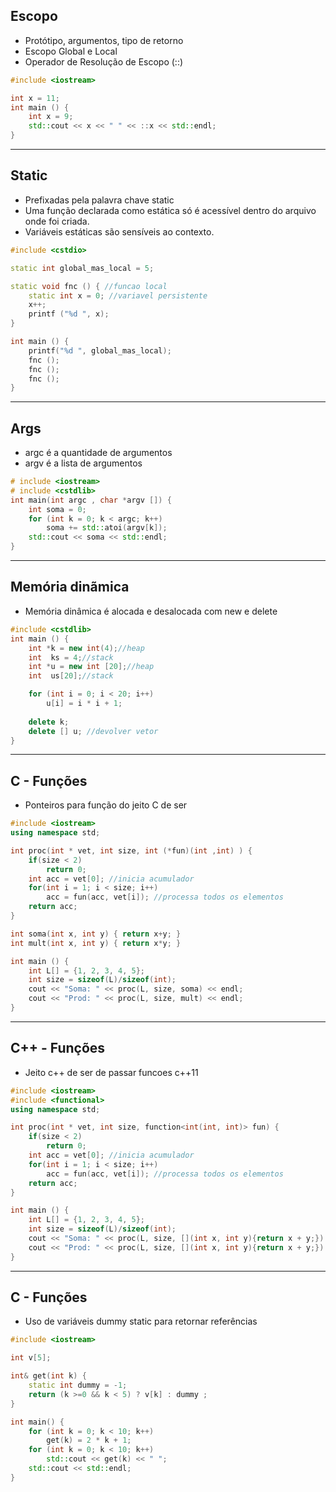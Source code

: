 ## Escopo

- Protótipo, argumentos, tipo de retorno
- Escopo Global e Local
- Operador de Resolução de Escopo (::)

```c++
#include <iostream>

int x = 11;
int main () {
    int x = 9;
    std::cout << x << " " << ::x << std::endl;
}
```

---
## Static

- Prefixadas pela palavra chave static
- Uma função declarada como estática só é acessı́vel dentro do arquivo onde foi criada.
- Variáveis estáticas são sensı́veis ao contexto.

```c++
#include <cstdio>

static int global_mas_local = 5;

static void fnc () { //funcao local
    static int x = 0; //variavel persistente
    x++;
    printf ("%d ", x);
}

int main () {
    printf("%d ", global_mas_local);
    fnc ();
    fnc ();
    fnc ();
}
```

---
## Args

- argc é a quantidade de argumentos
- argv é a lista de argumentos

```c++
# include <iostream>
# include <cstdlib>
int main(int argc , char *argv []) {
    int soma = 0;
    for (int k = 0; k < argc; k++)
        soma += std::atoi(argv[k]);
    std::cout << soma << std::endl;
}
```

---
## Memória dinãmica

- Memória dinâmica é alocada e desalocada com new e delete

```c++
#include <cstdlib>
int main () {
    int *k = new int(4);//heap
    int  ks = 4;//stack
    int *u = new int [20];//heap
    int  us[20];//stack

    for (int i = 0; i < 20; i++)
        u[i] = i * i + 1;
    
    delete k;
    delete [] u; //devolver vetor
}
```

---
## C - Funções

- Ponteiros para função do jeito C de ser
 
```c++
#include <iostream>
using namespace std;

int proc(int * vet, int size, int (*fun)(int ,int) ) {
    if(size < 2)
        return 0;
    int acc = vet[0]; //inicia acumulador
    for(int i = 1; i < size; i++)
        acc = fun(acc, vet[i]); //processa todos os elementos
    return acc;
}

int soma(int x, int y) { return x+y; }
int mult(int x, int y) { return x*y; }

int main () {
    int L[] = {1, 2, 3, 4, 5};
    int size = sizeof(L)/sizeof(int);
    cout << "Soma: " << proc(L, size, soma) << endl;
    cout << "Prod: " << proc(L, size, mult) << endl;
}
```

 ---
 ## C++ - Funções

- Jeito c++ de ser de passar funcoes c++11

```c++
#include <iostream>
#include <functional>
using namespace std;

int proc(int * vet, int size, function<int(int, int)> fun) {
    if(size < 2)
        return 0;
    int acc = vet[0]; //inicia acumulador
    for(int i = 1; i < size; i++)
        acc = fun(acc, vet[i]); //processa todos os elementos
    return acc;
}

int main () {
    int L[] = {1, 2, 3, 4, 5};
    int size = sizeof(L)/sizeof(int);
    cout << "Soma: " << proc(L, size, [](int x, int y){return x + y;}) << endl;
    cout << "Prod: " << proc(L, size, [](int x, int y){return x + y;}) << endl;
}
```

---
## C - Funções

 - Uso de variáveis dummy static para retornar referências

```c++
#include <iostream>

int v[5];

int& get(int k) {
    static int dummy = -1;
    return (k >=0 && k < 5) ? v[k] : dummy ;
}

int main() {
    for (int k = 0; k < 10; k++) 
        get(k) = 2 * k + 1;
    for (int k = 0; k < 10; k++)
        std::cout << get(k) << " ";
    std::cout << std::endl;
}
```
